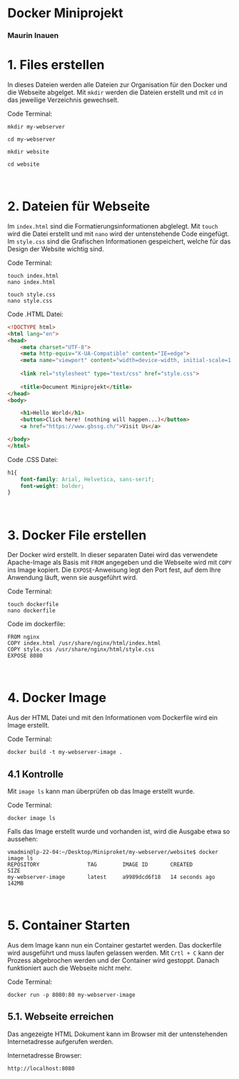 # Docker Miniprojekt
### Maurin Inauen
# 1. Files erstellen

In dieses Dateien werden alle Dateien zur Organisation für den Docker und die Webseite abgelget.
Mit  ```mkdir``` werden die Dateien erstellt und mit ```cd``` in das jeweilige Verzeichnis gewechselt.

Code Terminal:
```
mkdir my-webserver

cd my-webserver

mkdir website

cd website
```
<p>&nbsp;</p>

# 2. Dateien für Webseite

Im ```index.html```  sind die Formatierungsinformationen abglelegt. Mit ```touch``` wird die Datei erstellt und mit ```nano``` wird der untenstehende Code eingefügt. Im ```style.css``` sind die Grafischen Informationen gespeichert, welche für das Design der Website wichtig sind.

Code Terminal: 
``` 
touch index.html
nano index.html

touch style.css
nano style.css
```

Code .HTML Datei:
```html
<!DOCTYPE html>
<html lang="en">
<head>
    <meta charset="UTF-8">
    <meta http-equiv="X-UA-Compatible" content="IE=edge">
    <meta name="viewport" content="width=device-width, initial-scale=1.0">
    
    <link rel="stylesheet" type="text/css" href="style.css">
    
    <title>Document Miniprojekt</title>
</head>
<body>

    <h1>Hello World</h1>
    <button>Click here! (nothing will happen...)</button>
    <a href="https://www.gbssg.ch/">Visit Us</a>

</body>
</html>
```

Code .CSS Datei:
```css
h1{
    font-family: Arial, Helvetica, sans-serif;
    font-weight: bolder;
}
```
<p>&nbsp;</p>

# 3. Docker File erstellen

Der Docker wird erstellt. In dieser separaten Datei wird das verwendete Apache-Image als Basis mit ```FROM``` angegeben und die Webseite wird mit ```COPY``` ins Image kopiert. Die ```EXPOSE```-Anweisung legt den Port fest, auf dem Ihre Anwendung läuft, wenn sie ausgeführt wird.

Code Terminal:
``` 
touch dockerfile
nano dockerfile
```

Code im dockerfile:
``` 
FROM nginx
COPY index.html /usr/share/nginx/html/index.html
COPY style.css /usr/share/nginx/html/style.css
EXPOSE 8080
```
<p>&nbsp;</p>

# 4. Docker Image

Aus der HTML Datei und mit den Informationen vom Dockerfile wird ein Image erstellt. 

Code Terminal:
``` 
docker build -t my-webserver-image .
```

## 4.1 Kontrolle

Mit ```image ls``` kann man überprüfen ob das Image erstellt wurde.

Code Terminal:
``` 
docker image ls
```

Falls das Image erstellt wurde und vorhanden ist, wird die Ausgabe etwa so aussehen: 
``` 
vmadmin@lp-22-04:~/Desktop/Miniproket/my-webserver/website$ docker image ls
REPOSITORY               TAG        IMAGE ID       CREATED          SIZE
my-webserver-image       latest     a9989dcd6f18   14 seconds ago   142MB
```
<p>&nbsp;</p>

# 5. Container Starten

Aus dem Image kann nun ein Container gestartet werden. Das dockerfile wird ausgeführt und muss  laufen gelassen werden. Mit ```Crtl + C``` kann der Prozess abgebrochen werden und der Container wird gestoppt. Danach funktioniert auch die Webseite nicht mehr.

Code Terminal:
``` 
docker run -p 8080:80 my-webserver-image
```

## 5.1. Webseite erreichen

Das angezeigte HTML Dokument kann im Browser mit der untenstehenden Internetadresse aufgerufen werden.

Internetadresse Browser:
``` 
http://localhost:8080
```
